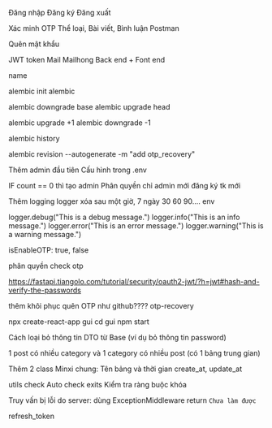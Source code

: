 <!-- Các chức năng: -->

Đăng nhập
Đăng ký
Đăng xuất

Xác minh OTP
Thể loại, Bài viết, Bình luận
Postman
<!-- refresh token? -->

Quên mật khẩu

<!-- Lý thuyết: -->

JWT token
Mail Mailhong
Back end + Font end

name
<!-- username -->
<!-- password -->
<!-- email -->
<!-- phone -->



<!-- Sử dụng FastAPI framework (python) -->
<!-- Sử dụng method get/put/delete/post -->

<!-- Sử dụng thư viện SQLAlchemy -->
<!-- Xây dựng 3 bảng -->

<!-- Xác thực và phân quyền: -->
<!-- Thêm 1 bảng user -->
<!-- role là 1 hàng trong bảng với 2 loại "admin" và "user" -->
<!-- Password mã hóa rồi mới lưu vào database -->

<!-- Xác thực bằng jwt -->
<!-- jwt có xác thực thêm quyền của user -->
<!-- Các đầu api được phân quyền theo quyền của user -->

<!-- Phân quyền: -->
<!-- Admin all và CRUD thể loại -->
<!-- Thêm sửa xóa (posts, comment) chỉ chủ nhân -->

<!-- Sử dụng docker -->
<!-- Sử dụng mysql trong docker -->

<!-- Xử lý connect db với: -->
<!-- retry_delay: Thời gian chờ thử lại -->
<!-- retries: Số lần thử lại -->

<!-- Thêm validate: -->
<!-- dùng field_validator -->
<!-- và regex -->

<!-- Chuyển từ http sang https -->

<!-- Dùng alembic quản lý SQL -->
<!-- Quản lý SQL .v1 .v2 Migration: Dùng `alembic` -->

alembic init alembic

alembic downgrade base
alembic upgrade head

alembic upgrade +1
alembic downgrade -1

alembic history

alembic revision --autogenerate -m "add otp_recovery"

<!-- @ Muốn dùng lệnh -->
<!-- alembic upgrade head -->
<!-- trong docker nhưng db chưa khởi động -->
<!-- dùng file .sh -->

Thêm admin đầu tiên
Cấu hình trong .env

IF count == 0 thì tạo admin
Phân quyền chỉ admin mới đăng ký tk mới

<!-- @ Có dùng trực tiếp trong app/api -->
<!-- https://gist.github.com/jsmsalt/26bf25844870d59eee17997727e3a631 -->

<!-- Xử lý OTP: Dùng thư viện pyotp -->

Thêm logging logger
xóa sau một giờ, 7 ngày 30 60 90.... env

logger.debug("This is a debug message.")
logger.info("This is an info message.")
logger.error("This is an error message.")
logger.warning("This is a warning message.")

isEnableOTP: true, false

<!-- Lưu ảnh vào bảng user -->
<!-- check lại -->

phân quyền check otp

<!-- đổi login như hướng dẫn -->

https://fastapi.tiangolo.com/tutorial/security/oauth2-jwt/?h=jwt#hash-and-verify-the-passwords

<!-- @Khi đăng ký và xác thực otp thì làm sao để tự động gắn lại JWT? -->

thêm khôi phục quên OTP như github????
otp-recovery

<!-- # Thay đổi  ảnh khi quên OTP (mất điện thoại) -->

<!-- !Tạo FE -->
<!-- ################### -->

npx create-react-app gui
cd gui
npm start

<!-- !Lỗi chưa OTP tạo thể loại thì bị báo lỗi JWTT?! -->
<!-- ################### -->

<!-- Gọi API với Postman? -->

<!-- @Gọi {{baseUrl}} để lấy JWT -->

<!-- Thêm đổi mật khẩu -->
<!-- Thêm gửi email quên mật khẩu: Dùng mailhong -->

<!-- Thêm gợi ý DTO có thể dùng fAker -->

Cách loại bỏ thông tin DTO từ Base (ví dụ bỏ thông tin password)

1 post có nhiều category và 1 category có nhiều post (có 1 bảng trung gian)

Thêm 2 class Minxi chung: Tên bảng và thời gian create_at, update_at

utils check Auto check exits Kiểm tra ràng buộc khóa

Truy vấn bị lỗi do server: dùng ExceptionMiddleware return
`Chưa làm được`

<!-- @Nhưng tất cả lỗi DB đều bị return -->

<!-- Anh Đăng bảo: -->
<!-- thêm isEnableOTP: true, false -->
<!-- thêm khôi phục quên OTP như github???? -->

<!-- ẢNh base64 nên làm -->
<!-- hàm phụ hình ảnh tạo hình ảnh? -->
<!-- hàm phụ hoặc router2 -->

<!-- Tạo báo cáo -->

refresh_token
